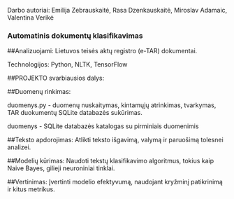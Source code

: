 Darbo autoriai: Emilija Zebrauskaitė, Rasa Dzenkauskaitė, Miroslav Adamaic, Valentina Verikė

### Automatinis dokumentų klasifikavimas

##Analizuojami: Lietuvos teisės aktų registro (e-TAR) dokumentai.

Technologijos: Python, NLTK, TensorFlow

##PROJEKTO svarbiausios dalys:

##Duomenų rinkimas:

duomenys.py - duomenų nuskaitymas, kintamųjų atrinkimas, tvarkymas, TAR duokumentų SQLite databazės sukūrimas.

duomenys - SQLite databazės katalogas su pirminiais duomenimis


##Teksto apdorojimas: Atlikti teksto išgavimą, valymą ir paruošimą tolesnei analizei.

##Modelių kūrimas: Naudoti tekstų klasifikavimo algoritmus, tokius kaip Naive Bayes,  gilieji neuroniniai tinklai.


##Vertinimas: Įvertinti modelio efektyvumą, naudojant kryžminį patikrinimą ir kitus metrikus.


    